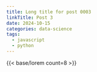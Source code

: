 ```yaml
---
title: Long title for post 0003
linkTitle: Post 3
date: 2024-10-15
categories: data-science
tags:
  - javascript
  - python
---
```

{{< base/lorem count=8 >}}
